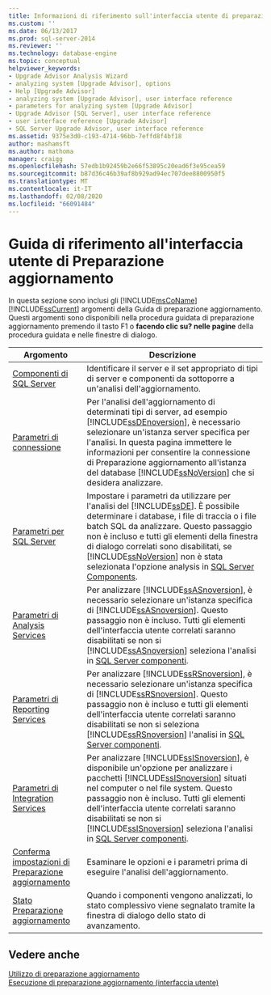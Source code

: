 ```yaml
---
title: Informazioni di riferimento sull'interfaccia utente di preparazione aggiornamento | Microsoft Docs
ms.custom: ''
ms.date: 06/13/2017
ms.prod: sql-server-2014
ms.reviewer: ''
ms.technology: database-engine
ms.topic: conceptual
helpviewer_keywords:
- Upgrade Advisor Analysis Wizard
- analyzing system [Upgrade Advisor], options
- Help [Upgrade Advisor]
- analyzing system [Upgrade Advisor], user interface reference
- parameters for analyzing system [Upgrade Advisor]
- Upgrade Advisor [SQL Server], user interface reference
- user interface reference [Upgrade Advisor]
- SQL Server Upgrade Advisor, user interface reference
ms.assetid: 9375e3d0-c193-4714-96bb-7effd8f4bf18
author: mashamsft
ms.author: mathoma
manager: craigg
ms.openlocfilehash: 57edb1b92459b2e66f53895c20ead6f3e95cea59
ms.sourcegitcommit: b87d36c46b39af8b929ad94ec707dee8800950f5
ms.translationtype: MT
ms.contentlocale: it-IT
ms.lasthandoff: 02/08/2020
ms.locfileid: "66091484"
---
```

# <a name="upgrade-advisor-user-interface-reference"></a>Guida di riferimento all'interfaccia utente di Preparazione aggiornamento
  In questa sezione sono inclusi gli [!INCLUDE[msCoName](../../includes/msconame-md.md)] [!INCLUDE[ssCurrent](../../includes/sscurrent-md.md)] argomenti della Guida di preparazione aggiornamento. Questi argomenti sono disponibili nella procedura guidata di preparazione aggiornamento premendo il tasto F1 o **facendo clic su? nelle pagine** della procedura guidata e nelle finestre di dialogo.  
  
|Argomento|Descrizione|  
|-----------|-----------------|  
|[Componenti di SQL Server](../../../2014/sql-server/install/sql-server-components.md)|Identificare il server e il set appropriato di tipi di server e componenti da sottoporre a un'analisi dell'aggiornamento.|  
|[Parametri di connessione](../../../2014/sql-server/install/connection-parameters.md)|Per l'analisi dell'aggiornamento di determinati tipi di server, ad esempio [!INCLUDE[ssDEnoversion](../../includes/ssdenoversion-md.md)], è necessario selezionare un'istanza server specifica per l'analisi. In questa pagina immettere le informazioni per consentire la connessione di Preparazione aggiornamento all'istanza del database [!INCLUDE[ssNoVersion](../../includes/ssnoversion-md.md)] che si desidera analizzare.|  
|[Parametri per SQL Server](../../../2014/sql-server/install/sql-server-parameters.md)|Impostare i parametri da utilizzare per l'analisi del [!INCLUDE[ssDE](../../includes/ssde-md.md)]. È possibile determinare i database, i file di traccia o i file batch SQL da analizzare. Questo passaggio non è incluso e tutti gli elementi della finestra di dialogo correlati sono disabilitati, se [!INCLUDE[ssNoVersion](../../includes/ssnoversion-md.md)] non è stata selezionata l'opzione analysis in [SQL Server Components](../../../2014/sql-server/install/sql-server-components.md).|  
|[Parametri di Analysis Services](../../../2014/sql-server/install/analysis-services-parameters.md)|Per analizzare [!INCLUDE[ssASnoversion](../../includes/ssasnoversion-md.md)], è necessario selezionare un'istanza specifica di [!INCLUDE[ssASnoversion](../../includes/ssasnoversion-md.md)]. Questo passaggio non è incluso. Tutti gli elementi dell'interfaccia utente correlati saranno disabilitati se non si [!INCLUDE[ssASnoversion](../../includes/ssasnoversion-md.md)] seleziona l'analisi in [SQL Server componenti](../../../2014/sql-server/install/sql-server-components.md).|  
|[Parametri di Reporting Services](../../../2014/sql-server/install/reporting-services-parameters.md)|Per analizzare [!INCLUDE[ssRSnoversion](../../includes/ssrsnoversion-md.md)], è necessario selezionare un'istanza specifica di [!INCLUDE[ssRSnoversion](../../includes/ssrsnoversion-md.md)]. Questo passaggio non è incluso e tutti gli elementi dell'interfaccia utente correlati saranno disabilitati se non si seleziona [!INCLUDE[ssRSnoversion](../../includes/ssrsnoversion-md.md)] l'analisi in [SQL Server componenti](../../../2014/sql-server/install/sql-server-components.md).|  
|[Parametri di Integration Services](../../../2014/sql-server/install/integration-services-parameters.md)|Per analizzare [!INCLUDE[ssISnoversion](../../includes/ssisnoversion-md.md)], è disponibile un'opzione per analizzare i pacchetti [!INCLUDE[ssISnoversion](../../includes/ssisnoversion-md.md)] situati nel computer o nel file system. Questo passaggio non è incluso. Tutti gli elementi dell'interfaccia utente correlati saranno disabilitati se non si [!INCLUDE[ssISnoversion](../../includes/ssisnoversion-md.md)] seleziona l'analisi in [SQL Server componenti](../../../2014/sql-server/install/sql-server-components.md).|  
|[Conferma impostazioni di Preparazione aggiornamento](../../../2014/sql-server/install/confirm-upgrade-advisor-settings.md)|Esaminare le opzioni e i parametri prima di eseguire l'analisi dell'aggiornamento.|  
|[Stato Preparazione aggiornamento](../../../2014/sql-server/install/upgrade-advisor-progress.md)|Quando i componenti vengono analizzati, lo stato complessivo viene segnalato tramite la finestra di dialogo dello stato di avanzamento.|  
  
## <a name="see-also"></a>Vedere anche  
 [Utilizzo di preparazione aggiornamento](../../../2014/sql-server/install/working-with-upgrade-advisor.md)   
 [Esecuzione di preparazione aggiornamento &#40;interfaccia utente&#41;](../../../2014/sql-server/install/running-upgrade-advisor-user-interface.md)  
  
  
